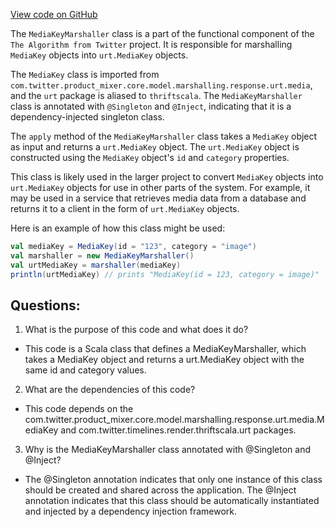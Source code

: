 [View code on GitHub](https://github.com/misbahsy/the-algorithm/product-mixer/core/src/main/scala/com/twitter/product_mixer/core/functional_component/marshaller/response/urt/media/MediaKeyMarshaller.scala)

The `MediaKeyMarshaller` class is a part of the functional component of the `The Algorithm from Twitter` project. It is responsible for marshalling `MediaKey` objects into `urt.MediaKey` objects. 

The `MediaKey` class is imported from `com.twitter.product_mixer.core.model.marshalling.response.urt.media`, and the `urt` package is aliased to `thriftscala`. The `MediaKeyMarshaller` class is annotated with `@Singleton` and `@Inject`, indicating that it is a dependency-injected singleton class. 

The `apply` method of the `MediaKeyMarshaller` class takes a `MediaKey` object as input and returns a `urt.MediaKey` object. The `urt.MediaKey` object is constructed using the `MediaKey` object's `id` and `category` properties. 

This class is likely used in the larger project to convert `MediaKey` objects into `urt.MediaKey` objects for use in other parts of the system. For example, it may be used in a service that retrieves media data from a database and returns it to a client in the form of `urt.MediaKey` objects. 

Here is an example of how this class might be used:

```scala
val mediaKey = MediaKey(id = "123", category = "image")
val marshaller = new MediaKeyMarshaller()
val urtMediaKey = marshaller(mediaKey)
println(urtMediaKey) // prints "MediaKey(id = 123, category = image)"
```
## Questions: 
 1. What is the purpose of this code and what does it do?
- This code is a Scala class that defines a MediaKeyMarshaller, which takes a MediaKey object and returns a urt.MediaKey object with the same id and category values.

2. What are the dependencies of this code?
- This code depends on the com.twitter.product_mixer.core.model.marshalling.response.urt.media.MediaKey and com.twitter.timelines.render.thriftscala.urt packages.

3. Why is the MediaKeyMarshaller class annotated with @Singleton and @Inject?
- The @Singleton annotation indicates that only one instance of this class should be created and shared across the application. The @Inject annotation indicates that this class should be automatically instantiated and injected by a dependency injection framework.
